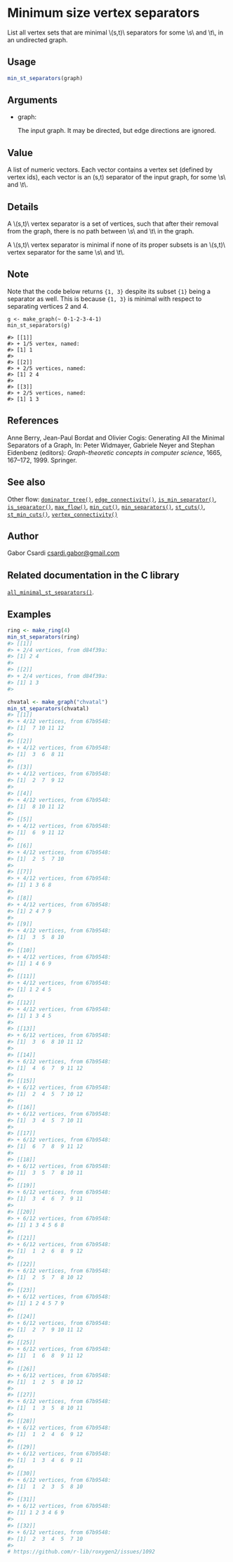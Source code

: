 # Minimum size vertex separators

List all vertex sets that are minimal \\(s,t)\\ separators for some
\\s\\ and \\t\\, in an undirected graph.

## Usage

``` r
min_st_separators(graph)
```

## Arguments

- graph:

  The input graph. It may be directed, but edge directions are ignored.

## Value

A list of numeric vectors. Each vector contains a vertex set (defined by
vertex ids), each vector is an (s,t) separator of the input graph, for
some \\s\\ and \\t\\.

## Details

A \\(s,t)\\ vertex separator is a set of vertices, such that after their
removal from the graph, there is no path between \\s\\ and \\t\\ in the
graph.

A \\(s,t)\\ vertex separator is minimal if none of its proper subsets is
an \\(s,t)\\ vertex separator for the same \\s\\ and \\t\\.

## Note

Note that the code below returns `{1, 3}` despite its subset `{1}` being
a separator as well. This is because `{1, 3}` is minimal with respect to
separating vertices 2 and 4.

    g <- make_graph(~ 0-1-2-3-4-1)
    min_st_separators(g)

    #> [[1]]
    #> + 1/5 vertex, named:
    #> [1] 1
    #>
    #> [[2]]
    #> + 2/5 vertices, named:
    #> [1] 2 4
    #>
    #> [[3]]
    #> + 2/5 vertices, named:
    #> [1] 1 3

## References

Anne Berry, Jean-Paul Bordat and Olivier Cogis: Generating All the
Minimal Separators of a Graph, In: Peter Widmayer, Gabriele Neyer and
Stephan Eidenbenz (editors): *Graph-theoretic concepts in computer
science*, 1665, 167–172, 1999. Springer.

## See also

Other flow:
[`dominator_tree()`](https://r.igraph.org/reference/dominator_tree.md),
[`edge_connectivity()`](https://r.igraph.org/reference/edge_connectivity.md),
[`is_min_separator()`](https://r.igraph.org/reference/is_min_separator.md),
[`is_separator()`](https://r.igraph.org/reference/is_separator.md),
[`max_flow()`](https://r.igraph.org/reference/max_flow.md),
[`min_cut()`](https://r.igraph.org/reference/min_cut.md),
[`min_separators()`](https://r.igraph.org/reference/min_separators.md),
[`st_cuts()`](https://r.igraph.org/reference/st_cuts.md),
[`st_min_cuts()`](https://r.igraph.org/reference/st_min_cuts.md),
[`vertex_connectivity()`](https://r.igraph.org/reference/vertex_connectivity.md)

## Author

Gabor Csardi <csardi.gabor@gmail.com>

## Related documentation in the C library

[`all_minimal_st_separators()`](https://igraph.org/c/html/latest/igraph-Separators.html#igraph_all_minimal_st_separators).

## Examples

``` r
ring <- make_ring(4)
min_st_separators(ring)
#> [[1]]
#> + 2/4 vertices, from d84f39a:
#> [1] 2 4
#> 
#> [[2]]
#> + 2/4 vertices, from d84f39a:
#> [1] 1 3
#> 

chvatal <- make_graph("chvatal")
min_st_separators(chvatal)
#> [[1]]
#> + 4/12 vertices, from 67b9548:
#> [1]  7 10 11 12
#> 
#> [[2]]
#> + 4/12 vertices, from 67b9548:
#> [1]  3  6  8 11
#> 
#> [[3]]
#> + 4/12 vertices, from 67b9548:
#> [1]  2  7  9 12
#> 
#> [[4]]
#> + 4/12 vertices, from 67b9548:
#> [1]  8 10 11 12
#> 
#> [[5]]
#> + 4/12 vertices, from 67b9548:
#> [1]  6  9 11 12
#> 
#> [[6]]
#> + 4/12 vertices, from 67b9548:
#> [1]  2  5  7 10
#> 
#> [[7]]
#> + 4/12 vertices, from 67b9548:
#> [1] 1 3 6 8
#> 
#> [[8]]
#> + 4/12 vertices, from 67b9548:
#> [1] 2 4 7 9
#> 
#> [[9]]
#> + 4/12 vertices, from 67b9548:
#> [1]  3  5  8 10
#> 
#> [[10]]
#> + 4/12 vertices, from 67b9548:
#> [1] 1 4 6 9
#> 
#> [[11]]
#> + 4/12 vertices, from 67b9548:
#> [1] 1 2 4 5
#> 
#> [[12]]
#> + 4/12 vertices, from 67b9548:
#> [1] 1 3 4 5
#> 
#> [[13]]
#> + 6/12 vertices, from 67b9548:
#> [1]  3  6  8 10 11 12
#> 
#> [[14]]
#> + 6/12 vertices, from 67b9548:
#> [1]  4  6  7  9 11 12
#> 
#> [[15]]
#> + 6/12 vertices, from 67b9548:
#> [1]  2  4  5  7 10 12
#> 
#> [[16]]
#> + 6/12 vertices, from 67b9548:
#> [1]  3  4  5  7 10 11
#> 
#> [[17]]
#> + 6/12 vertices, from 67b9548:
#> [1]  6  7  8  9 11 12
#> 
#> [[18]]
#> + 6/12 vertices, from 67b9548:
#> [1]  3  5  7  8 10 11
#> 
#> [[19]]
#> + 6/12 vertices, from 67b9548:
#> [1]  3  4  6  7  9 11
#> 
#> [[20]]
#> + 6/12 vertices, from 67b9548:
#> [1] 1 3 4 5 6 8
#> 
#> [[21]]
#> + 6/12 vertices, from 67b9548:
#> [1]  1  2  6  8  9 12
#> 
#> [[22]]
#> + 6/12 vertices, from 67b9548:
#> [1]  2  5  7  8 10 12
#> 
#> [[23]]
#> + 6/12 vertices, from 67b9548:
#> [1] 1 2 4 5 7 9
#> 
#> [[24]]
#> + 6/12 vertices, from 67b9548:
#> [1]  2  7  9 10 11 12
#> 
#> [[25]]
#> + 6/12 vertices, from 67b9548:
#> [1]  1  6  8  9 11 12
#> 
#> [[26]]
#> + 6/12 vertices, from 67b9548:
#> [1]  1  2  5  8 10 12
#> 
#> [[27]]
#> + 6/12 vertices, from 67b9548:
#> [1]  1  3  5  8 10 11
#> 
#> [[28]]
#> + 6/12 vertices, from 67b9548:
#> [1]  1  2  4  6  9 12
#> 
#> [[29]]
#> + 6/12 vertices, from 67b9548:
#> [1]  1  3  4  6  9 11
#> 
#> [[30]]
#> + 6/12 vertices, from 67b9548:
#> [1]  1  2  3  5  8 10
#> 
#> [[31]]
#> + 6/12 vertices, from 67b9548:
#> [1] 1 2 3 4 6 9
#> 
#> [[32]]
#> + 6/12 vertices, from 67b9548:
#> [1]  2  3  4  5  7 10
#> 
# https://github.com/r-lib/roxygen2/issues/1092
```
